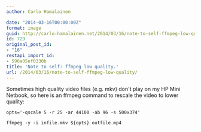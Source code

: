 ```yaml
---
author: Carlo Hamalainen

date: "2014-03-16T00:00:00Z"
format: image
guid: http://carlo-hamalainen.net/2014/03/16/note-to-self-ffmpeg-low-quality/
id: 729
original_post_id:
- "16"
restapi_import_id:
- 596a05ef0330b
title: 'Note to self: ffmpeg low quality.'
url: /2014/03/16/note-to-self-ffmpeg-low-quality/
---
```

Sometimes high quality video files (e.g. mkv) don't play on my HP Mini Netbook, so here is an ffmpeg command to rescale the video to lower quality: 

```
opts='-qscale 5 -r 25 -ar 44100 -ab 96 -s 500x374'

ffmpeg -y -i infile.mkv ${opts} outfile.mp4
```
